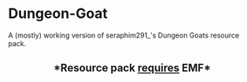 # Dungeon-Goat
A (mostly) working version of  seraphim291_'s Dungeon Goats resource pack.

<h2 style="text-align: center;">*Resource pack <u>requires</u> EMF*</h2>
